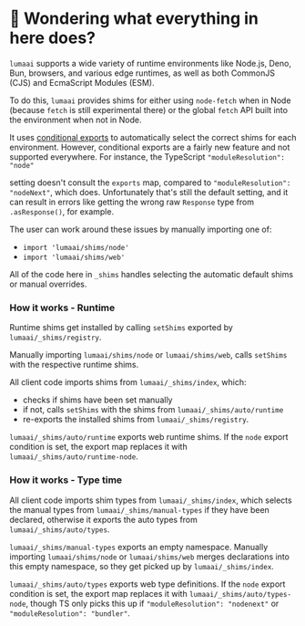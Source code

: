 # 👋 Wondering what everything in here does?

`lumaai` supports a wide variety of runtime environments like Node.js, Deno, Bun, browsers, and various
edge runtimes, as well as both CommonJS (CJS) and EcmaScript Modules (ESM).

To do this, `lumaai` provides shims for either using `node-fetch` when in Node (because `fetch` is still experimental there) or the global `fetch` API built into the environment when not in Node.

It uses [conditional exports](https://nodejs.org/api/packages.html#conditional-exports) to
automatically select the correct shims for each environment. However, conditional exports are a fairly new
feature and not supported everywhere. For instance, the TypeScript `"moduleResolution": "node"`

setting doesn't consult the `exports` map, compared to `"moduleResolution": "nodeNext"`, which does.
Unfortunately that's still the default setting, and it can result in errors like
getting the wrong raw `Response` type from `.asResponse()`, for example.

The user can work around these issues by manually importing one of:

- `import 'lumaai/shims/node'`
- `import 'lumaai/shims/web'`

All of the code here in `_shims` handles selecting the automatic default shims or manual overrides.

### How it works - Runtime

Runtime shims get installed by calling `setShims` exported by `lumaai/_shims/registry`.

Manually importing `lumaai/shims/node` or `lumaai/shims/web`, calls `setShims` with the respective runtime shims.

All client code imports shims from `lumaai/_shims/index`, which:

- checks if shims have been set manually
- if not, calls `setShims` with the shims from `lumaai/_shims/auto/runtime`
- re-exports the installed shims from `lumaai/_shims/registry`.

`lumaai/_shims/auto/runtime` exports web runtime shims.
If the `node` export condition is set, the export map replaces it with `lumaai/_shims/auto/runtime-node`.

### How it works - Type time

All client code imports shim types from `lumaai/_shims/index`, which selects the manual types from `lumaai/_shims/manual-types` if they have been declared, otherwise it exports the auto types from `lumaai/_shims/auto/types`.

`lumaai/_shims/manual-types` exports an empty namespace.
Manually importing `lumaai/shims/node` or `lumaai/shims/web` merges declarations into this empty namespace, so they get picked up by `lumaai/_shims/index`.

`lumaai/_shims/auto/types` exports web type definitions.
If the `node` export condition is set, the export map replaces it with `lumaai/_shims/auto/types-node`, though TS only picks this up if `"moduleResolution": "nodenext"` or `"moduleResolution": "bundler"`.
